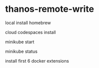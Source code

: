 # thanos-remote-write

local install homebrew

 cloud codespaces install

 minikube start

 minikube status

 install first 6 docker extensions

 